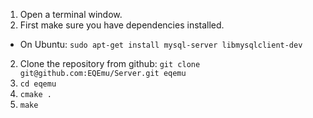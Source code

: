 1. Open a terminal window.
2. First make sure you have dependencies installed.
* On Ubuntu: `sudo apt-get install mysql-server libmysqlclient-dev`
2. Clone the repository from github: `git clone git@github.com:EQEmu/Server.git eqemu`
3. `cd eqemu`
4. `cmake .`
5. `make`